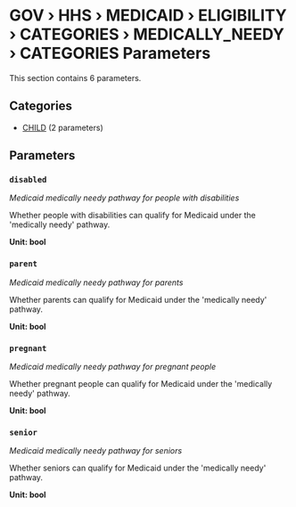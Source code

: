 # GOV › HHS › MEDICAID › ELIGIBILITY › CATEGORIES › MEDICALLY_NEEDY › CATEGORIES Parameters

This section contains 6 parameters.

## Categories

- [CHILD](child/index.md) (2 parameters)

## Parameters

### `disabled`
*Medicaid medically needy pathway for people with disabilities*

Whether people with disabilities can qualify for Medicaid under the 'medically needy' pathway.

**Unit: bool**


### `parent`
*Medicaid medically needy pathway for parents*

Whether parents can qualify for Medicaid under the 'medically needy' pathway.

**Unit: bool**


### `pregnant`
*Medicaid medically needy pathway for pregnant people*

Whether pregnant people can qualify for Medicaid under the 'medically needy' pathway.

**Unit: bool**


### `senior`
*Medicaid medically needy pathway for seniors*

Whether seniors can qualify for Medicaid under the 'medically needy' pathway.

**Unit: bool**

